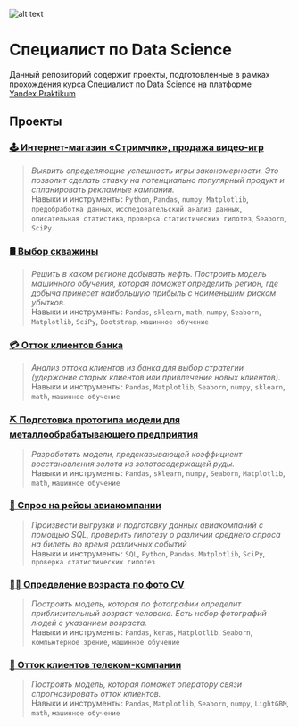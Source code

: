 ![alt text](https://irecommend.ru/sites/default/files/product-images/1594818/FWDFQo8aogIbhhuI8bqMQ.png)

# Специалист по Data Science
Данный репозиторий содержит проекты, подготовленные в рамках прохождения курса Специалист по Data Science на платформе [Yandex.Praktikum](https://praktikum.yandex.ru/data-scientist/)

## Проекты
### [🕹 Интернет-магазин «Стримчик», продажа видео-игр](https://github.com/3pavel/Yandex.Praktikum/tree/main/Магазин%20игр) <br>
> _Выявить определяющие успешность игры закономерности. Это позволит сделать ставку на потенциально популярный продукт и спланировать рекламные кампании._ <br>
> Навыки и инструменты:  `Python`, `Pandas`, `numpy`, `Matplotlib`, `предобработка данных`, `исследовательский анализ данных`, `описательная статистика`, `проверка статистических гипотез`, `Seaborn`, `SciPy`.

### [🛢 Выбор скважины](https://github.com/3pavel/Yandex.Praktikum/tree/main/Выбор%20скважины)
> _Решить в каком регионе добывать нефть. Построить модель машинного обучения, которая поможет определить регион, где добыча принесет наибольшую прибыль с наименьшим риском убытков._ <br>
> Навыки и инструменты:  `Pandas`, `sklearn`, `math`, `numpy`, `Seaborn`, `Matplotlib`, `SciPy`, `Bootstrap`, `машинное обучение`

### [💳 Отток клиентов банка](https://github.com/3pavel/Yandex.Praktikum/tree/main/Отток%20клиентов)
> _Анализ оттока клиентов из банка для выбор стратегии (удержание старых клиентов или привлечение новых клиентов)._ <br>
> Навыки и инструменты:  `Pandas`, `Matplotlib`, `Seaborn`, `numpy`, `sklearn`, `math`, `машинное обучение`

### [⛏ Подготовка прототипа модели для металлообрабатывающего предприятия](https://github.com/3pavel/Yandex.Praktikum/tree/main/Предсказание%20коэффициента%20восстановления%20золота%20из%20золотосодержащей%20руды)
> _Разработать модели, предсказывающей коэффициент восстановления золота из золотосодержащей руды._ <br>
> Навыки и инструменты:  `Pandas`, `sklearn`, `numpy`, `Seaborn`, `Matplotlib`, `math`, `машинное обучение`

### [🛫 Спрос на рейсы авиакомпании](https://github.com/3pavel/Yandex.Praktikum/tree/main/Спрос%20на%20рейсы%20авиакомпании)
> _Произвести выгрузки и подготовку данных авиакомпаний с помощью SQL, проверить гипотезу о различии среднего спроса на билеты во время различных событий_ <br>
> Навыки и инструменты: `SQL`, `Python`, `Pandas`, `Matplotlib`, `SciPy`, `проверка статистических гипотез`

### [👨‍💻 Определение возраста по фото CV](https://github.com/3pavel/Yandex.Praktikum/tree/main/CV)
> _Построить модель, которая по фотографии определит приблизительный возраст человека. Есть набор фотографий людей с указанием возраста._ <br>
> Навыки и инструменты: `Pandas`, `keras`, `Matplotlib`, `Seaborn`, `компьютерное зрение`, `машинное обучение`

### [📲 Отток клиентов телеком-компании](https://github.com/3pavel/Yandex.Praktikum/tree/main/Отток%20клиентов%20-%20телеком%20компания)
> _Построить модель, которая поможет оператору связи спрогнозировать отток клиентов._ <br>
> Навыки и инструменты: `Pandas`, `Matplotlib`, `Seaborn`, `numpy`, `LightGBM`, `math`, `машинное обучение`
